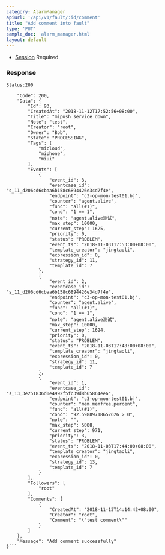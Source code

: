 ```yaml
---
category: AlarmManager
apiurl: '/api/v1/fault/:id/comment'
title: "Add comment into fault"
type: 'PUT'
sample_doc: 'alarm_manager.html'
layout: default
---
```


* [Session](#/authentication) Required.

### Response

```Status:200```
```{
    "Code": 200,
    "Data": {
        "Id": 93,
        "CreatedAt": "2018-11-12T17:52:56+08:00",
        "Title": "mipush service down",
        "Note": "test",
        "Creator": "root",
        "Owner": "Bob",
        "State": "PROCESSING",
        "Tags": [
            "micloud",
            "miphone",
            "miui"
        ],
        "Events": [
            {
                "event_id": 3,
                "eventcase_id": "s_11_d206cd6cbaa6b158c6894426e34d7f4e",
                "endpoint": "c3-op-mon-test01.bj",
                "counter": "agent.alive",
                "func": "all(#1)",
                "cond": "1 == 1",
                "note": "agent.alive测试",
                "max_step": 10000,
                "current_step": 1625,
                "priority": 0,
                "status": "PROBLEM",
                "event_ts": "2018-11-03T17:53:00+08:00",
                "template_creator": "jingtaoli",
                "expression_id": 0,
                "strategy_id": 11,
                "template_id": 7
            },
            {
                "event_id": 2,
                "eventcase_id": "s_11_d206cd6cbaa6b158c6894426e34d7f4e",
                "endpoint": "c3-op-mon-test01.bj",
                "counter": "agent.alive",
                "func": "all(#1)",
                "cond": "1 == 1",
                "note": "agent.alive测试",
                "max_step": 10000,
                "current_step": 1624,
                "priority": 0,
                "status": "PROBLEM",
                "event_ts": "2018-11-03T17:48:00+08:00",
                "template_creator": "jingtaoli",
                "expression_id": 0,
                "strategy_id": 11,
                "template_id": 7
            },
            {
                "event_id": 1,
                "eventcase_id": "s_13_3e251836d0e4992f5fc39d8b65864ee6",
                "endpoint": "c3-op-mon-test01.bj",
                "counter": "mem.memfree.percent",
                "func": "all(#1)",
                "cond": "92.59889718652626 > 0",
                "note": "",
                "max_step": 5000,
                "current_step": 971,
                "priority": 3,
                "status": "PROBLEM",
                "event_ts": "2018-11-03T17:44:00+08:00",
                "template_creator": "jingtaoli",
                "expression_id": 0,
                "strategy_id": 13,
                "template_id": 7
            }
        ],
        "Followers": [
            "root"
        ],
        "Comments": [
            {
                "CreatedAt": "2018-11-13T14:14:42+08:00",
                "Creator": "root",
                "Comment": "\"test comment\""
            }
        ]
    },
    "Message": "Add comment successfully"
}```

